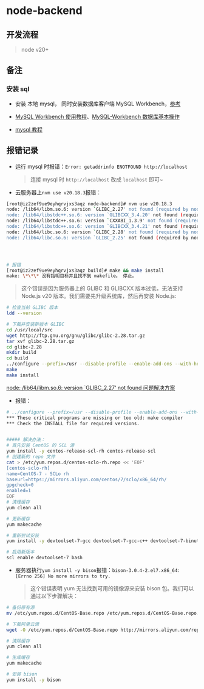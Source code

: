 # node-backend

## 开发流程

> node v20+

## 备注

### 安装 sql

-   安装 本地 mysql， 同时安装数据库客户端 MySQL Workbench，[参考](https://blog.csdn.net/bigge_L/article/details/118766906)

-   [MySQL Workbench 使用教程](https://blog.csdn.net/weixin_48131807/article/details/123133538)、[MySQL-Workbench 数据库基本操作](https://blog.csdn.net/jsugs/article/details/124176899)

-   [mysql 教程](https://www.runoob.com/mysql/mysql-tutorial.html)

## 报错记录

-   运行 mysql 时报错：`Error: getaddrinfo ENOTFOUND http://localhost`

    > 连接 mysql 时 `http://localhost` 改成 `localhost` 即可~

-   云服务器上`nvm use v20.18.3`报错：

```sh
[root@iz2zef9ue9eyhqrvjxs3aqz node-backend]# nvm use v20.18.3
node: /lib64/libm.so.6: version `GLIBC_2.27' not found (required by node)
node: /lib64/libstdc++.so.6: version `GLIBCXX_3.4.20' not found (required by node)
node: /lib64/libstdc++.so.6: version `CXXABI_1.3.9' not found (required by node)
node: /lib64/libstdc++.so.6: version `GLIBCXX_3.4.21' not found (required by node)
node: /lib64/libc.so.6: version `GLIBC_2.28' not found (required by node)
node: /lib64/libc.so.6: version `GLIBC_2.25' not found (required by node)




# 报错
[root@iz2zef9ue9eyhqrvjxs3aqz build]# make && make install
make: \*\*\* 没有指明目标并且找不到 makefile。 停止。
```

> 这个错误是因为服务器上的 GLIBC 和 GLIBCXX 版本过低，无法支持 Node.js v20 版本。我们需要先升级系统库，然后再安装 Node.js:

```sh
# 检查当前 GLIBC 版本
ldd --version

# 下载并安装新版本 GLIBC
cd /usr/local/src
wget http://ftp.gnu.org/gnu/glibc/glibc-2.28.tar.gz
tar xvf glibc-2.28.tar.gz
cd glibc-2.28
mkdir build
cd build
../configure --prefix=/usr --disable-profile --enable-add-ons --with-headers=/usr/include --with-binutils=/usr/bin
make
make install
```

[node: /lib64/libm.so.6: version `GLIBC_2.27‘ not found 问题解决方案](https://blog.csdn.net/u012559967/article/details/136344204)

-   报错：

```sh
# ../configure --prefix=/usr --disable-profile --enable-add-ons --with-headers=/usr/include --with-binutils=/usr/bin 时报错：
*** These critical programs are missing or too old: make compiler
*** Check the INSTALL file for required versions.


##### 解决办法：
# 首先安装 CentOS 的 SCL 源
yum install -y centos-release-scl-rh centos-release-scl
# 创建新的 repo 文件
cat > /etc/yum.repos.d/centos-sclo-rh.repo << 'EOF'
[centos-sclo-rh]
name=CentOS-7 - SCLo rh
baseurl=https://mirrors.aliyun.com/centos/7/sclo/x86_64/rh/
gpgcheck=0
enabled=1
EOF
# 清理缓存
yum clean all

# 更新缓存
yum makecache

# 重新尝试安装
yum install -y devtoolset-7-gcc devtoolset-7-gcc-c++ devtoolset-7-binutils

# 启用新版本
scl enable devtoolset-7 bash

```

-   服务器执行`yum install -y bison`报错：`bison-3.0.4-2.el7.x86_64: [Errno 256] No more mirrors to try.`
    > 这个错误表明 yum 无法找到可用的镜像源来安装 bison 包。我们可以通过以下步骤解决：

```sh
# 备份原有源
mv /etc/yum.repos.d/CentOS-Base.repo /etc/yum.repos.d/CentOS-Base.repo.backup

# 下载阿里云源
wget -O /etc/yum.repos.d/CentOS-Base.repo http://mirrors.aliyun.com/repo/Centos-7.repo

# 清除缓存
yum clean all

# 生成缓存
yum makecache

# 安装 bison
yum install -y bison
```
